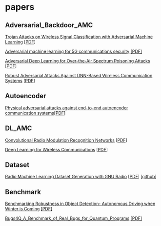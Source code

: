 # papers
## Adversarial_Backdoor_AMC
[Trojan Attacks on Wireless Signal Classification with Adversarial Machine Learning](https://ieeexplore.ieee.org/abstract/document/8935782) [[PDF](
https://arxiv.org/pdf/1910.10766.pdf?ref=https://githubhelp.com)]

[Adversarial machine learning for 5G communications security](https://onlinelibrary.wiley.com/doi/abs/10.1002/9781119723950.ch14) [[PDF]](https://arxiv.org/pdf/2101.02656)

[Adversarial Deep Learning for Over-the-Air Spectrum Poisoning Attacks](https://ieeexplore.ieee.org/abstract/document/8887196/) [[PDF](https://arxiv.org/pdf/1911.00500)]

[Robust Adversarial Attacks Against DNN-Based Wireless Communication Systems](https://dl.acm.org/doi/abs/10.1145/3460120.3484777?casa_token=w6vY99St3WIAAAAA:UL8kxGKfmCOaqPuVuSSohjh7HZpOTNR7KWHkkoYUgxgWBNZittKS5U5a-n6H2hf0X1a-36J01SD6rQ) [[PDF](https://dl.acm.org/doi/pdf/10.1145/3460120.3484777?casa_token=OcWboLd8vvYAAAAA:D5R6_3E00KScrQWK3bvt_w_9131UA22NLf7zg9sOjmNHXDSfw7ks03QLHK63ve2OuG7fbqjvNhT5hQ)]

## Autoencoder
[Physical adversarial attacks against end-to-end autoencoder communication systems](https://ieeexplore.ieee.org/abstract/document/8651357/)[[PDF](https://arxiv.org/pdf/1902.08391)]






## DL_AMC
[Convolutional Radio Modulation Recognition
Networks](https://link.springer.com/chapter/10.1007/978-3-319-44188-7_16) [[PDF](https://arxiv.org/pdf/1602.04105.pdf?ref=https://githubhelp.com)]

[Deep Learning for Wireless Communications](https://link.springer.com/chapter/10.1007/978-3-030-31764-5_9) [[PDF](https://arxiv.org/pdf/2005.06068)]


## Dataset
[Radio Machine Learning Dataset Generation with GNU Radio](https://pubs.gnuradio.org/index.php/grcon/article/view/11) [[PDF](https://pubs.gnuradio.org/index.php/grcon/article/download/11/10)] [[github](https://github.com/radioML/examples/blob/master/modulation_recognition/RML2016.10a_VTCNN2_example.ipynb)]

## Benchmark
[Benchmarking Robustness in Object Detection- Autonomous Driving when Winter is Coming](https://arxiv.org/abs/1907.07484) [[PDF]](https://arxiv.org/abs/1907.07484)

[Bugs4Q_A_Benchmark_of_Real_Bugs_for_Quantum_Programs](https://ieeexplore.ieee.org/abstract/document/9678908/) [[PDF]](https://arxiv.org/pdf/2108.09744)
